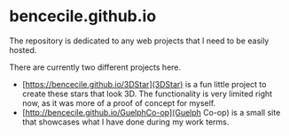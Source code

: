 # bencecile.github.io
The repository is dedicated to any web projects that I need to be easily hosted.

There are currently two different projects here.
- [https://bencecile.github.io/3DStar](3DStar) is a fun little project to create these stars that look 3D. The functionality is very limited right now, as it was more of a proof of concept for myself.
- [http://bencecile.github.io/GuelphCo-op](Guelph Co-op) is a small site that showcases what I have done during my work terms.